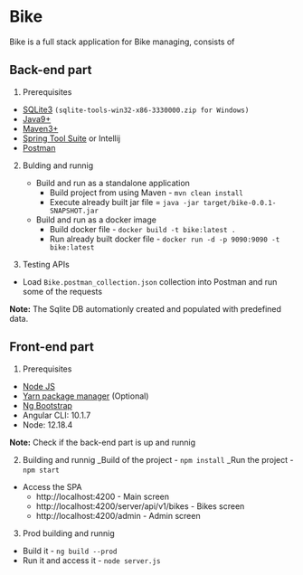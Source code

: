 # Bike
Bike is a full stack application for Bike managing, consists of

## Back-end part
1. Prerequisites
- [SQLite3](https://www.sqlite.org/download.html) `(sqlite-tools-win32-x86-3330000.zip for Windows)`
- [Java9+](https://adoptopenjdk.net/)
- [Maven3+](https://maven.apache.org/download.cgi)
- [Spring Tool Suite](https://spring.io/tools) or Intellij
- [Postman](https://www.postman.com/downloads/)

2. Bulding and runnig
   - Build and run as a standalone application
     - Build project from using Maven - `mvn clean install`
     - Execute already built jar file = `java -jar target/bike-0.0.1-SNAPSHOT.jar`
   - Build and run as a docker image
     -  Build docker file - `docker build -t bike:latest .`
     -  Run already built docker file - `docker run -d -p 9090:9090 -t bike:latest`


3. Testing APIs
- Load `Bike.postman_collection.json` collection into Postman and run some of the requests

**Note:** The Sqlite DB automationly created and populated with predefined data.

## Front-end part
1. Prerequisites
- [Node JS](https://nodejs.org/en/)
- [Yarn package manager](https://classic.yarnpkg.com/en/docs/install) (Optional)
- [Ng Bootstrap](https://ng-bootstrap.github.io/#/homeinstall)
- Angular CLI: 10.1.7
- Node: 12.18.4


**Note:** Check if the back-end part is up and runnig

2. Building and runnig
   _Build of the project - `npm install`
   _Run the project - `npm start`

- Access the SPA
  - http://localhost:4200 - Main screen
  - http://localhost:4200/server/api/v1/bikes - Bikes screen
  - http://localhost:4200/admin - Admin screen
  
3. Prod building and runnig
- Build it - `ng build --prod`
- Run it and access it - `node server.js`
